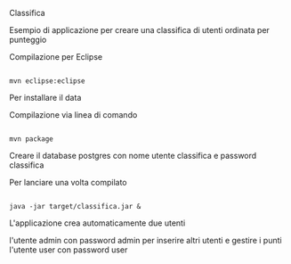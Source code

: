 Classifica

Esempio di applicazione per creare una classifica di utenti ordinata per punteggio

Compilazione per Eclipse

<code>
mvn eclipse:eclipse
</code>

Per installare il data

Compilazione via linea di comando

<code>
mvn package
</code>

Creare il database postgres con nome utente classifica e password classifica

Per lanciare una volta compilato

<code>
java -jar target/classifica.jar &
</code>

L'applicazione crea automaticamente due utenti

l'utente admin con password admin per inserire altri utenti e gestire i punti
l'utente user con password user
